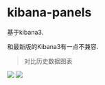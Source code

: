 kibana-panels
=============

基于kibana3.

和最新版的Kibana3有一点不兼容.

> 对比历史数据图表
<img src="https://raw.githubusercontent.com/opsSysDev/kibana-panels/master/images/statisticstrend/edit.png">
<img src="https://raw.githubusercontent.com/opsSysDev/kibana-panels/master/images/statisticstrend/display.png">
